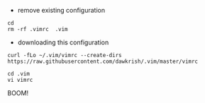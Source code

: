 * remove existing configuration

```
cd
rm -rf .vimrc  .vim
```

* downloading this configuration
  
```
curl -fLo ~/.vim/vimrc --create-dirs https://raw.githubusercontent.com/dawkrish/.vim/master/vimrc
```

```
cd .vim
vi vimrc
```

BOOM!
